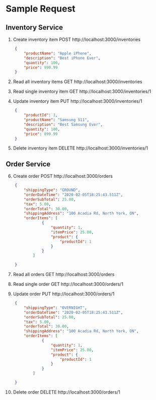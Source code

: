 # Sample Request

## Inventory Service
1. Create inventory item
   POST http://localhost:3000/inventories
```json
	{
		"productName": "Apple iPhone",
		"description": "Best iPhone Ever",
		"quantity": 100,
		"price": 999.99
	}
```
2. Read all inventory items
   GET http://localhost:3000/inventories
   
3. Read single inventory item
   GET http://localhost:3000/inventories/1
	
4. Update inventory item
   PUT http://localhost:3000/inventories/1
```json
	{
		"productId": 1,
		"productName": "Samsung S11",
		"description": "Best Samsung Ever",
		"quantity": 100,
		"price": 899.99
	}
```

5. Delete inventory item
   DELETE http://localhost:3000/inventories/1
 
 
 ## Order Service
	
6. Create order
   POST http://localhost:3000/orders
```json
	{
		"shippingType": "GROUND",
		"orderDateTime": "2020-02-05T18:25:43.511Z",
		"orderSubTotal": 25.00,
		"tax": 5.00,
		"orderTotal": 30.00,
		"shippingAddress": "100 Acadia Rd, North York, ON",
		"orderItems": [
				{
					"quantity": 1,
					"itemPrice": 25.00,
					"product": {
						"productId": 1
					}
				}
			]

	}
```

7. Read all orders
   GET http://localhost:3000/orders
   
8. Read single order
   GET http://localhost:3000/orders/1
	
9. Update order
   PUT http://localhost:3000/orders/1
```json
	{
		"shippingType": "OVERNIGHT",
		"orderDateTime": "2020-02-05T18:25:43.511Z",
		"orderSubTotal": 25.00,
		"tax": 5.00,
		"orderTotal": 30.00,
		"shippingAddress": "100 Acadia Rd, North York, ON",
		"orderItems": [
				{
					"quantity": 1,
					"itemPrice": 25.00,
					"product": {
						"productId": 1
					}
				}
			]

	}	 
```

10. Delete order
    DELETE http://localhost:3000/orders/1
